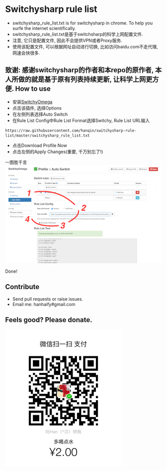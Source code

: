 Switchysharp rule list
===
* switchysharp_rule_list.txt is for switchysharp in chrome. To help you surfe the internet scientifically. 
* switchysharp_rule_list.txt是基于switchsharp的科学上网配置文件.
* 注意, 它只是配置文件, 因此不会提供VPN或者Proxy服务.
* 使用该配置文件, 可以根据网址自动进行切换, 比如访问baidu.com不走代理, 网速会快很多.

致谢: 感谢switchysharp的作者和本repo的原作者, 本人所做的就是基于原有列表持续更新, 让科学上网更方便.
How to use
---
* 安装[SwitchyOmega](https://chrome.google.com/webstore/detail/proxy-switchyomega/padekgcemlokbadohgkifijomclgjgif?hl=en)
* 点击该插件, 选择Options
* 在左侧列表选择Auto Switch
* 在Rule List Config中Rule List Format选择Switchy, Rule List URL输入 

```
https://raw.githubusercontent.com/hanqin/switchysharp-rule-list/master/switchysharp_rule_list.txt
```
* 点击Download Profile Now
* 点击左侧的Apply Changes(重要, 千万别忘了!)

一图胜千言 
![示例](./sample.png)

Done!

Contribute
---
* Send pull requests or raise issues.
* Email me: hanhaify#gmail.com 

Feels good? Please donate.
---
![Make a donation](./donate.jpg)

